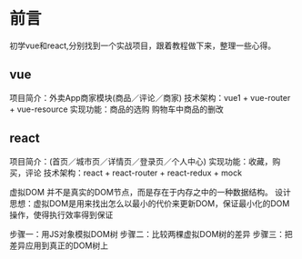 # 前言
初学vue和react,分别找到一个实战项目，跟着教程做下来，整理一些心得。
## vue
项目简介：外卖App商家模块(商品／评论／商家)
技术架构：vue1 + vue-router + vue-resource
实现功能：商品的选购 购物车中商品的删改

## react
项目简介：(首页／城市页／详情页／登录页／个人中心)
实现功能：收藏，购买，评论
技术架构：react + react-router + react-redux + mock

虚拟DOM
并不是真实的DOM节点，而是存在于内存之中的一种数据结构。
设计思想：虚拟DOM是用来找出怎么以最小的代价来更新DOM，保证最小化的DOM操作，使得执行效率得到保证

步骤一：用JS对象模拟DOM树
步骤二：比较两棵虚拟DOM树的差异
步骤三：把差异应用到真正的DOM树上
